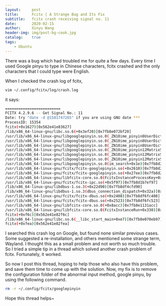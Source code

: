 ```yaml
---
layout:     post
title:      Fcitx | A Strange Bug and Its Fix
subtitle:   fcitx crash receiving signal no. 11
date:       2020-02-15
author:     Xinyu Wang
header-img: img/post-bg-cook.jpg
catalog:    true
tags:
    - Ubuntu
---
```


There was a bug which had troubled me for quite a few days. Every time I used Google pinyu to type in Chinese characters, fcitx crashed and the only characters that I could type were English. 

When I checked the crash log of fcitx,

```bash
vim ~/.config/fcitx/log/crash.log
```

it says:

```bash
=========================
FCITX 4.2.9.6 -- Get Signal No.: 11
Date: try "date -d @1581747265" if you are using GNU date ***
ProcessID: 15354
fcitx(+0x1627)[0x562e41e83627]
/lib/x86_64-linux-gnu/libc.so.6(+0x3ef20)[0x7fb8e072bf20]
/usr/lib/x86_64-linux-gnu/libgooglepinyin.so.0(_ZN10ime_pinyin8UserDict23locate_first_in_offsetsEPKNS0_18UserDictSearchableE+0x5f)[0x7fb8d28b93cf]
/usr/lib/x86_64-linux-gnu/libgooglepinyin.so.0(_ZN10ime_pinyin8UserDict9_get_lpisEPKttPNS_10LmaPsbItemEmPb+0x225)[0x7fb8d28bb4e5]
/usr/lib/x86_64-linux-gnu/libgooglepinyin.so.0(_ZN10ime_pinyin8UserDict11extend_dictEtPKNS_11DictExtParaEPNS_10LmaPsbItemEmPm+0x3e)[0x7fb8d28bb74e]
/usr/lib/x86_64-linux-gnu/libgooglepinyin.so.0(_ZN10ime_pinyin12MatrixSearch10extend_dmiEPNS_11DictExtParaEPNS_13DictMatchInfoE+0x23f)[0x7fb8d28b1f2f]
/usr/lib/x86_64-linux-gnu/libgooglepinyin.so.0(_ZN10ime_pinyin12MatrixSearch15add_char_qwertyEv+0x359)[0x7fb8d28b2699]
/usr/lib/x86_64-linux-gnu/libgooglepinyin.so.0(_ZN10ime_pinyin12MatrixSearch6searchEPKcm+0xd9)[0x7fb8d28b3fb9]
/usr/lib/x86_64-linux-gnu/libgooglepinyin.so.0(im_search+0x1e)[0x7fb8d28b5dae]
/usr/lib/x86_64-linux-gnu/fcitx/fcitx-googlepinyin.so(+0x2610)[0x7fb8d2aef610]
/usr/lib/x86_64-linux-gnu/fcitx/fcitx-googlepinyin.so(+0x27ee)[0x7fb8d2aef7ee]
/usr/lib/x86_64-linux-gnu/libfcitx-core.so.0(FcitxInstanceProcessKey+0x5f1)[0x7fb8e113e841]
/usr/lib/x86_64-linux-gnu/fcitx/fcitx-ipc.so(+0x5f97)[0x7fb8d1b7ef97]
/lib/x86_64-linux-gnu/libdbus-1.so.3(+0x22d90)[0x7fb8df4cfd90]
/lib/x86_64-linux-gnu/libdbus-1.so.3(dbus_connection_dispatch+0x32a)[0x7fb8df4c0b5a]
/usr/lib/x86_64-linux-gnu/fcitx/fcitx-dbus.so(+0x2408)[0x7fb8df6fc408]
/usr/lib/x86_64-linux-gnu/fcitx/fcitx-dbus.so(+0x2523)[0x7fb8df6fc523]
/usr/lib/x86_64-linux-gnu/libfcitx-core.so.0(+0x8acc)[0x7fb8e1131acc]
/usr/lib/x86_64-linux-gnu/libfcitx-core.so.0(FcitxInstanceRun+0x330)[0x7fb8e1132560]
fcitx(+0xf6c)[0x562e41e82f6c]
/lib/x86_64-linux-gnu/libc.so.6(__libc_start_main+0xe7)[0x7fb8e070eb97]
fcitx(+0xfea)[0x562e41e82fea]
```

I searched this crash log on Google, but found none similar previous cases. Some suggested a re-installation, and others mentioned some strange term, Wayland. I thought this as a small problem and not worth so much trouble. So I tried a simple tip in a thread which solved another crash problem of fcitx. Fortunately, it worked.

So now I post this thread, hoping to help those who also have this problem, and save them time to come up with the solution. Now, my fix is to remove the configuration folder of the abnormal input method, google pinyu, by using the following command.

```bash
rm -r ~/.config/fcitx/googlepinyin
```

Hope this thread helps~

